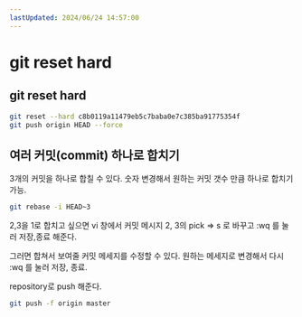 ```yaml
---
lastUpdated: 2024/06/24 14:57:00
---
```


# git reset hard

## git reset hard

```sh
git reset --hard c8b0119a11479eb5c7baba0e7c385ba91775354f 
git push origin HEAD --force
```

## 여러 커밋(commit) 하나로 합치기

3개의 커밋을 하나로 합칠 수 있다. 숫자 변경해서 원하는 커밋 갯수 만큼 하나로 합치기 가능.

```sh
git rebase -i HEAD~3
```

2,3을 1로 합치고 싶으면 vi 창에서 커밋 메시지 2, 3의 pick => s 로 바꾸고 :wq 를 눌러 저장,종료 해준다.

그러면 합쳐서 보여줄 커밋 메세지를 수정할 수 있다. 원하는 메세지로 변경해서 다시 :wq 를 눌러 저장, 종료.

repository로 push 해준다.

```sh
git push -f origin master
```

